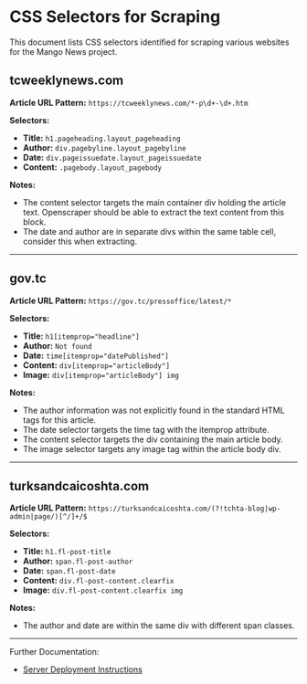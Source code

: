 # CSS Selectors for Scraping

This document lists CSS selectors identified for scraping various websites for the Mango News project.

## tcweeklynews.com

**Article URL Pattern:** `https://tcweeklynews.com/*-p\d+-\d+.htm`

**Selectors:**

*   **Title:** `h1.pageheading.layout_pageheading`
*   **Author:** `div.pagebyline.layout_pagebyline`
*   **Date:** `div.pageissuedate.layout_pageissuedate`
*   **Content:** `.pagebody.layout_pagebody`

**Notes:**
- The content selector targets the main container div holding the article text. Openscraper should be able to extract the text content from this block.
- The date and author are in separate divs within the same table cell, consider this when extracting.

---


## gov.tc

**Article URL Pattern:** `https://gov.tc/pressoffice/latest/*`

**Selectors:**

*   **Title:** `h1[itemprop="headline"]`
*   **Author:** `Not found`
*   **Date:** `time[itemprop="datePublished"]`
*   **Content:** `div[itemprop="articleBody"]`
*   **Image:** `div[itemprop="articleBody"] img`

**Notes:**
- The author information was not explicitly found in the standard HTML tags for this article.
- The date selector targets the time tag with the itemprop attribute.
- The content selector targets the div containing the main article body.
- The image selector targets any image tag within the article body div.

---

## turksandcaicoshta.com

**Article URL Pattern:** `https://turksandcaicoshta.com/(?!tchta-blog|wp-admin|page/)[^/]+/$`

**Selectors:**

*   **Title:** `h1.fl-post-title`
*   **Author:** `span.fl-post-author`
*   **Date:** `span.fl-post-date`
*   **Content:** `div.fl-post-content.clearfix`
*   **Image:** `div.fl-post-content.clearfix img`

**Notes:**
- The author and date are within the same div with different span classes.

---

Further Documentation:
* [Server Deployment Instructions](../deployment.md)

